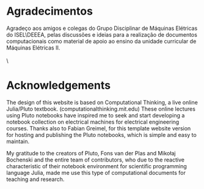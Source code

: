 # Agradecimentos


Agradeço aos amigos e colegas do Grupo Disciplinar de Máquinas Elétricas do ISEL\DEEEA, pelas discussões e ideias para a realização de documentos computacionais como material de apoio ao ensino da unidade curricular de Máquinas Elétricas II.
\
\
\

# Acknowledgements


The design of this website is based on Computational Thinking, a live online Julia/Pluto textbook. (computationalthinking.mit.edu) These online lectures using Pluto notebooks have inspired me to seek and start developing a notebook collection on electrical machines for electrical engineering courses. Thanks also to Fabian Greimel, for this template website version for hosting and publishing the Pluto notebooks, which is simple and easy to maintain. 


My gratitude to the creators of Pluto, Fons van der Plas and Mikołaj Bochenski and the entire team of contributors, who due to the reactive characteristic of their notebook environment for scientific programming language Julia, made me use this type of computational documents for teaching and research.
